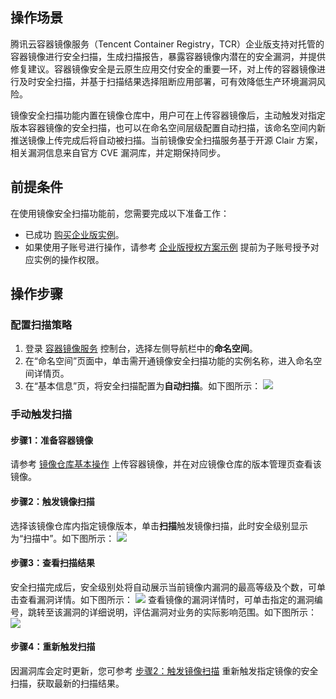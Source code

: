 ## 操作场景
腾讯云容器镜像服务（Tencent Container Registry，TCR）企业版支持对托管的容器镜像进行安全扫描，生成扫描报告，暴露容器镜像内潜在的安全漏洞，并提供修复建议。容器镜像安全是云原生应用交付安全的重要一环，对上传的容器镜像进行及时安全扫描，并基于扫描结果选择阻断应用部署，可有效降低生产环境漏洞风险。

镜像安全扫描功能内置在镜像仓库中，用户可在上传容器镜像后，主动触发对指定版本容器镜像的安全扫描，也可以在命名空间层级配置自动扫描，该命名空间内新推送镜像上传完成后将自动被扫描。当前镜像安全扫描服务基于开源 Clair 方案，相关漏洞信息来自官方 CVE 漏洞库，并定期保持同步。

## 前提条件

在使用镜像安全扫描功能前，您需要完成以下准备工作：
- 已成功 [购买企业版实例](https://intl.cloud.tencent.com/document/product/1051/39088)。
- 如果使用子账号进行操作，请参考 [企业版授权方案示例](https://intl.cloud.tencent.com/document/product/1051/37248) 提前为子账号授予对应实例的操作权限。

## 操作步骤
### 配置扫描策略
1. 登录 [容器镜像服务](https://console.cloud.tencent.com/tcr) 控制台，选择左侧导航栏中的**命名空间**。
2. 在“命名空间”页面中，单击需开通镜像安全扫描功能的实例名称，进入命名空间详情页。
3. 在“基本信息”页，将安全扫描配置为**自动扫描**。如下图所示：
![](https://main.qcloudimg.com/raw/115b339d261ccceca8092829dc2fa390.png)

### 手动触发扫描
#### 步骤1：准备容器镜像
请参考 [镜像仓库基本操作](https://intl.cloud.tencent.com/document/product/1051/35488) 上传容器镜像，并在对应镜像仓库的版本管理页查看该镜像。

#### 步骤2：触发镜像扫描[](id:step2)
选择该镜像仓库内指定镜像版本，单击**扫描**触发镜像扫描，此时安全级别显示为“扫描中”。如下图所示：
![](https://main.qcloudimg.com/raw/0ffd1a76b8cca60faaec21bd37eee50e.png)


#### 步骤3：查看扫描结果
安全扫描完成后，安全级别处将自动展示当前镜像内漏洞的最高等级及个数，可单击查看漏洞详情。如下图所示：
![](https://main.qcloudimg.com/raw/0d5e243a57ea0130c975fa01fa0a62b0.png)
查看镜像的漏洞详情时，可单击指定的漏洞编号，跳转至该漏洞的详细说明，评估漏洞对业务的实际影响范围。如下图所示：
![](https://main.qcloudimg.com/raw/8170a2162576bed9b6e7d2d87d64929e.png)

#### 步骤4：重新触发扫描
因漏洞库会定时更新，您可参考 [步骤2：触发镜像扫描](#step2) 重新触发指定镜像的安全扫描，获取最新的扫描结果。
